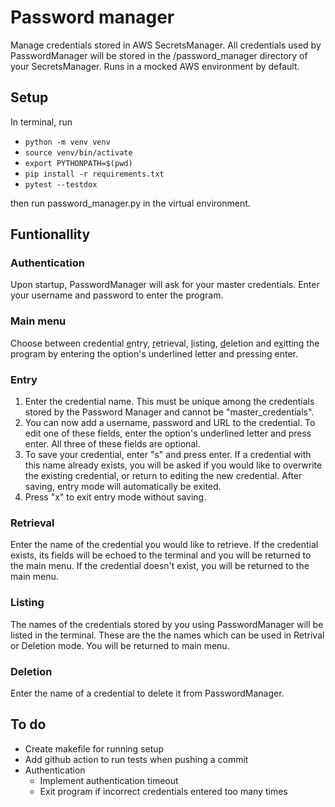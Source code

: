 # Password manager
Manage credentials stored in AWS SecretsManager. All credentials used by PasswordManager will be stored in the /password_manager directory of your SecretsManager. Runs in a mocked AWS environment by default.

## Setup
In terminal, run
- `python -m venv venv`
- `source venv/bin/activate`
- `export PYTHONPATH=$(pwd)`
- `pip install -r requirements.txt`
- `pytest --testdox`

then run password_manager.py in the virtual environment.

## Funtionallity
### Authentication
Upon startup, PasswordManager will ask for your master credentials. Enter your username and password to enter the program.
### Main menu
Choose between credential <u>e</u>ntry, <u>r</u>etrieval, <u>l</u>isting, <u>d</u>eletion and e<u>x</u>itting the program by entering the option's underlined letter and pressing enter.
### Entry
1. Enter the credential name. This must be unique among the credentials stored by the Password Manager and cannot be "master_credentials".
2. You can now add a username, password and URL to the credential. To edit one of these fields, enter the option's underlined letter and press enter. All three of these fields are optional.
3. To save your credential, enter "s" and press enter. If a credential with this name already exists, you will be asked if you would like to overwrite the existing credential, or return to editing the new credential. After saving, entry mode will automatically be exited.
4. Press "x" to exit entry mode without saving.
### Retrieval
Enter the name of the credential you would like to retrieve.
If the credential exists, its fields will be echoed to the terminal and you will be returned to the main menu.
If the credential doesn't exist, you will be returned to the main menu.
### Listing
The names of the credentials stored by you using PasswordManager will be listed in the terminal. These are the the names which can be used in Retrival or Deletion mode. You will be returned to main menu.
### Deletion
Enter the name of a credential to delete it from PasswordManager.

## To do
- Create makefile for running setup
- Add github action to run tests when pushing a commit
- Authentication
    - Implement authentication timeout
    - Exit program if incorrect credentials entered too many times